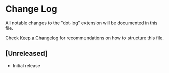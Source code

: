 # Change Log

All notable changes to the "dot-log" extension will be documented in this file.

Check [Keep a Changelog](http://keepachangelog.com/) for recommendations on how to structure this file.

## [Unreleased]

- Initial release